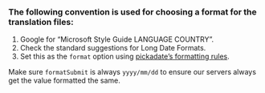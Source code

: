 ### The following convention is used for choosing a format for the translation files:

1. Google for “Microsoft Style Guide LANGUAGE COUNTRY”.
2. Check the standard suggestions for Long Date Formats.
3. Set this as the `format` option
   using [pickadate’s formatting rules](http://amsul.ca/pickadate.js/date.htm#formatting-rules).

Make sure `formatSubmit` is always `yyyy/mm/dd` to ensure our servers always get the value formatted the same.